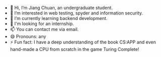 - 👋 Hi, I’m Jiang Chuan, an undergraduate student.
- 👀 I’m interested in web testing, spyder and information security.
- 🌱 I’m currently learning backend development.
- 💞️ I'm looking for an internship.
- 📫 You can contact me via email.
- 😄 Pronouns: any
- ⚡ Fun fact: I have a deep understanding of the book CS:APP and even hand-made a CPU from scratch in the game Turing Complete!

<!---
jc-stu/jc-stu is a ✨ special ✨ repository because its `README.md` (this file) appears on your GitHub profile.
You can click the Preview link to take a look at your changes.
--->
